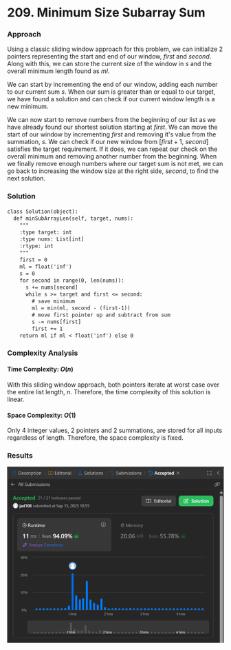 # 209. Minimum Size Subarray Sum

### Approach
Using a classic sliding window approach for this problem, we can initialize 2 pointers representing the start and end of our window, $first$ and $second$. Along with this, we can store the current size of the window in $s$ and the overall minimum length found as $ml$. 

We can start by incrementing the end of our window, adding each number to our current sum $s$. When our sum is greater than or equal to our target, we have found a solution and can check if our current window length is a new minimum. 

We can now start to remove numbers from the beginning of our list as we have already found our shortest solution starting at $first$. We can move the start of our window by incrementing $first$ and removing it's value from the summation, $s$. We can check if our new window from [$first+1$, $second$] satisfies the target requirement. If it does, we can repeat our check on the overall minimum and removing another number from the beginning. When we finally remove enough numbers where our target sum is not met, we can go back to increasing the window size at the right side, $second$, to find the next solution.

### Solution
```
class Solution(object):
  def minSubArrayLen(self, target, nums):
    """
    :type target: int
    :type nums: List[int]
    :rtype: int
    """
    first = 0
    ml = float('inf')
    s = 0
    for second in range(0, len(nums)):
      s += nums[second]
      while s >= target and first <= second:
        # save minimum
        ml = min(ml, second - (first-1))
        # move first pointer up and subtract from sum
        s -= nums[first]
        first += 1
    return ml if ml < float('inf') else 0
```

### Complexity Analysis
#### Time Complexity: $O(n)$
With this sliding window approach, both pointers iterate at worst case over the entire list length, $n$. Therefore, the time complexity of this solution is linear.

#### Space Complexity: $O(1)$
Only 4 integer values, 2 pointers and 2 summations, are stored for all inputs regardless of length. Therefore, the space complexity is fixed.

### Results

![screenshot](/sliding_window/medium/209_min_size_subarray_sum/209_min_size_subarray_sum.png)

